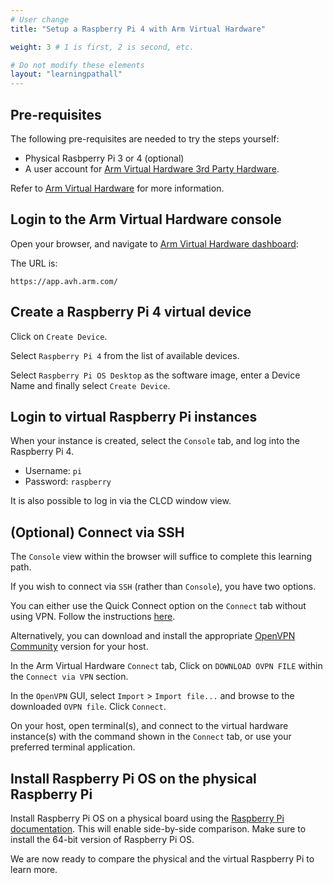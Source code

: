 ```yaml
---
# User change
title: "Setup a Raspberry Pi 4 with Arm Virtual Hardware" 

weight: 3 # 1 is first, 2 is second, etc.

# Do not modify these elements
layout: "learningpathall"
---
```


## Pre-requisites

The following pre-requisites are needed to try the steps yourself:

- Physical Rasbperry Pi 3 or 4 (optional)
- A user account for [Arm Virtual Hardware 3rd Party Hardware](https://avh.arm.com/). 

Refer to [Arm Virtual Hardware](/install-tools/avh/#thirdparty) for more information.

## Login to the Arm Virtual Hardware console

Open your browser, and navigate to [Arm Virtual Hardware dashboard](https://app.avh.arm.com):

The URL is:

```console
https://app.avh.arm.com/
```

## Create a Raspberry Pi 4 virtual device

Click on `Create Device`.

Select `Raspberry Pi 4` from the list of available devices.

Select `Raspberry Pi OS Desktop` as the software image, enter a Device Name and finally select `Create Device`.

## Login to virtual Raspberry Pi instances

When your instance is created, select the `Console` tab, and log into the Raspberry Pi 4.

- Username: `pi`
- Password: `raspberry`

It is also possible to log in via the CLCD window view. 

## (Optional) Connect via SSH

The `Console` view within the browser will suffice to complete this learning path.

If you wish to connect via `SSH` (rather than `Console`), you have two options.

You can either use the Quick Connect option on the `Connect` tab without using VPN. Follow the instructions [here](https://intercom.help/arm-avh/en/articles/6347261-quick-connect).

Alternatively, you can download and install the appropriate [OpenVPN Community](https://openvpn.net/community-downloads) version for your host.

In the Arm Virtual Hardware `Connect` tab, Click on `DOWNLOAD OVPN FILE` within the `Connect via VPN` section.

In the `OpenVPN` GUI, select `Import` > `Import file...` and browse to the downloaded `OVPN file`. Click `Connect`.

On your host, open terminal(s), and connect to the virtual hardware instance(s) with the command shown in the `Connect` tab, or use your preferred terminal application.

## Install Raspberry Pi OS on the physical Raspberry Pi 

Install Raspberry Pi OS on a physical board using the [Raspberry Pi documentation](https://www.raspberrypi.com/documentation/computers/getting-started.html). This will enable side-by-side comparison. Make sure to install the 64-bit version of Raspberry Pi OS. 

We are now ready to compare the physical and the virtual Raspberry Pi to learn more.


